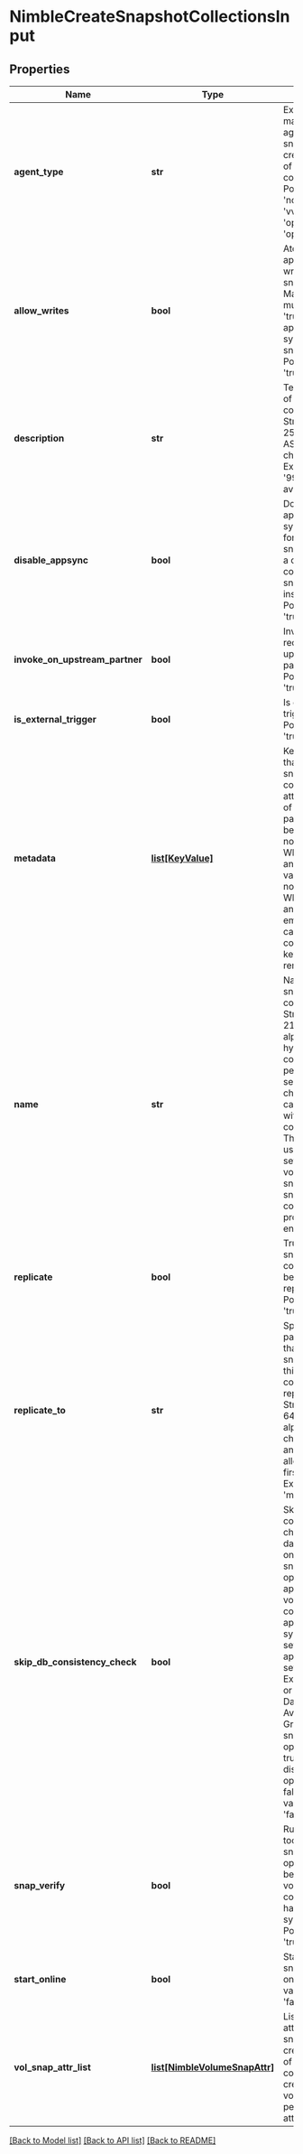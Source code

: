 # NimbleCreateSnapshotCollectionsInput

## Properties
Name | Type | Description | Notes
------------ | ------------- | ------------- | -------------
**agent_type** | **str** | External management agent type for snapshots being created as part of snapshot collection. Possible values: &#39;none&#39;, &#39;smis&#39;, &#39;vvol&#39;, &#39;openstack&#39;, &#39;openstackv2&#39;. | [optional] 
**allow_writes** | **bool** | Atollow applications to write to created snapshot(s). Mandatory and must be set to &#39;true&#39; for VSS application synchronized snapshots. Possible values: &#39;true&#39;, &#39;false&#39;. | [optional] 
**description** | **str** | Text description of snapshot collection. String of up to 255 printable ASCII characters. Example: &#39;99.9999% availability&#39;. | [optional] 
**disable_appsync** | **bool** | Do not perform application synchronization for this snapshot, create a crash-consistent snapshot instead. Possible values: &#39;true&#39;, &#39;false&#39;. | [optional] 
**invoke_on_upstream_partner** | **bool** | Invoke snapshot request on upstream partner. Possible values: &#39;true&#39;, &#39;false&#39;. | [optional] 
**is_external_trigger** | **bool** | Is externally triggered. Possible values: &#39;true&#39;, &#39;false&#39;. | [optional] 
**metadata** | [**list[KeyValue]**](KeyValue.md) | Key-value pairs that augment a snapshot collection&#39;s attributes. List of key-value pairs. Keys must be unique and non-empty. When creating an object, values must be non-empty. When updating an object, an empty value causes the corresponding key to be removed. | [optional] 
**name** | **str** | Name of snapshot collection. String of up to 215 alphanumeric, hyphenated, colon, or period-separated characters; but cannot begin with hyphen, colon or period. This type is used for object sets containing volumes, snapshots, snapshot collections and protocol endpoints. | 
**replicate** | **bool** | True if this snapshot collection has been marked for replication. Possible values: &#39;true&#39;, &#39;false&#39;. | [optional] 
**replicate_to** | **str** | Specifies the partner name that the snapshots in this snapshot collection are replicated to. String of up to 64 alphanumeric characters, - and . and : are allowed after first character. Example: &#39;myobject-5&#39;. | [optional] 
**skip_db_consistency_check** | **bool** | Skip consistency check for database files on this snapshot. This option only applies to volume collections with application synchronization set to VSS, application ID set to MS Exchange 2010 or later with Database Availability Group (DAG), snap_verify option set to true, and disable_appsync option set to false. Possible values: &#39;true&#39;, &#39;false&#39;. | [optional] 
**snap_verify** | **bool** | Run verification tool on this snapshot. This option can only be used with a volume collection that has application synchronization. Possible values: &#39;true&#39;, &#39;false&#39;. | [optional] 
**start_online** | **bool** | Start with snapshot set online. Possible values: &#39;true&#39;, &#39;false&#39;. | [optional] 
**vol_snap_attr_list** | [**list[NimbleVolumeSnapAttr]**](NimbleVolumeSnapAttr.md) | List of snapshot attributes for snapshots being created as part of snapshot collection creation. List of volumes with per snapshot attributes. | [optional] 

[[Back to Model list]](../README.md#documentation-for-models) [[Back to API list]](../README.md#documentation-for-api-endpoints) [[Back to README]](../README.md)


